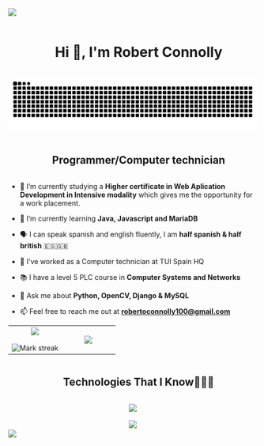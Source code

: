 
<img src="https://user-images.githubusercontent.com/73097560/115834477-dbab4500-a447-11eb-908a-139a6edaec5c.gif">

<!--h1 sin borde-->
<div id="user-content-toc">
  <ul align="center">
    <summary><h1 style="display: inline-block">Hi 👋, I'm Robert Connolly</h1></summary>
  </ul>
</div>


<div align="center">
  <img src="https://raw.githubusercontent.com/rconnolly2/rconnolly2/aa9d140238a36227bd6715138430ec2dff724c42/github-contribution-grid-snake.svg"/></a>
</div>


<div id="user-content-toc">
  <ul align="center">
    <summary><h2 style="display: inline-block">Programmer/Computer technician</h2></summary>
  </ul>
</div>


<!--introducción-->
- 🔭 I’m currently studying a **Higher certificate in Web Aplication Development in Intensive modality** which gives me the opportunity for a work placement.

- 🌱 I’m currently learning **Java, Javascript and MariaDB**

- 🗣️ I can speak spanish and english fluently, I am **half spanish & half british** 🇪🇸🇬🇧

- 👷 I've worked as a Computer technician at TUI Spain HQ

- 📚 I have a level 5 PLC course in **Computer Systems and Networks**

- 💬 Ask me about **Python, OpenCV, Django & MySQL**

- 📫 Feel free to reach me out at **robertoconnolly100@gmail.com**
<!--introducción-->



<!--- Mis stats -->
<p align="center">
  <!--- Mis stats (principio) -->
<table align="center">
<tr border="none">
<td width="50%" align="center">
  
  <img  align="center"  src="https://github-readme-stats.vercel.app/api?username=rconnolly2&theme=dark&show_icons=true&count_private=true" />
  <br></br>
  <img alt="Mark streak" src="https://github-readme-streak-stats.herokuapp.com/?user=rconnolly2&theme=dark&hide_border=false" /> 
</td>

<td width="50%" align="center">

  <img  align="center"  src="https://github-readme-stats.anuraghazra1.vercel.app/api/top-langs/?username=rconnolly2&theme=dark&hide_border=false&no-bg=true&no-frame=true&langs_count=10"/>
  
  </td>
</tr>
</table>
</p>        



<!--h1 tecnologias-->
<div id="user-content-toc">
  <ul align="center">
    <summary><h2 style="display: inline-block">Technologies That I Know👨🏻‍💻</h2></summary>
  </ul>
</div>

<!--mi techstack-->
<p align="center">
  <a href="https://skillicons.dev">
    <img src="https://skillicons.dev/icons?i=git,opencv,qt,flask,cpp,bash,discord,heroku,java,powershell,figma,nginx,github,html,css,js,azure,linux,md,git,mongodb,mysql,sqlite,selenium,vscode,py,ts,django&perline=14" />
  </a>
</p>

<!--num visitas-->
<div align="center">
<a href="https://visitcount.itsvg.in">
  <img src="https://visitcount.itsvg.in/api?id=rconnolly3&label=Profile%20Views&color=0&icon=1&pretty=false" />
</a>
</div>

<!--gif-->
<img src="https://user-images.githubusercontent.com/73097560/115834477-dbab4500-a447-11eb-908a-139a6edaec5c.gif">
